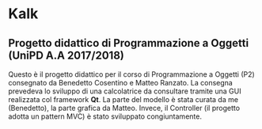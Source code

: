 # Kalk

## Progetto didattico di Programmazione a Oggetti (UniPD A.A 2017/2018)

Questo è il progetto didattico per il corso di Programmazione a Oggetti (P2) consegnato da Benedetto Cosentino e Matteo Ranzato.
La consegna prevedeva lo sviluppo di una calcolatrice da consultare tramite una GUI realizzata col framework **Qt**.
La parte del modello è stata curata da me (Benedetto), la parte grafica da Matteo. Invece, il Controller (il progetto adotta un pattern MVC) è stato sviluppato congiuntamente. 
